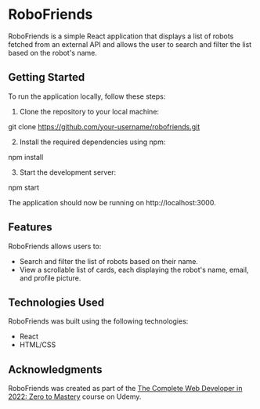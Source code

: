 # RoboFriends

RoboFriends is a simple React application that displays a list of robots fetched from an external API and allows the user to search and filter the list based on the robot's name.

## Getting Started

To run the application locally, follow these steps:

1. Clone the repository to your local machine:

git clone https://github.com/your-username/robofriends.git

2. Install the required dependencies using npm:

npm install

3. Start the development server:

npm start


The application should now be running on http://localhost:3000.

## Features

RoboFriends allows users to:

- Search and filter the list of robots based on their name.
- View a scrollable list of cards, each displaying the robot's name, email, and profile picture.

## Technologies Used

RoboFriends was built using the following technologies:

- React
- HTML/CSS

## Acknowledgments

RoboFriends was created as part of the [The Complete Web Developer in 2022: Zero to Mastery](https://www.udemy.com/course/the-complete-web-developer-zero-to-mastery/) course on Udemy.

